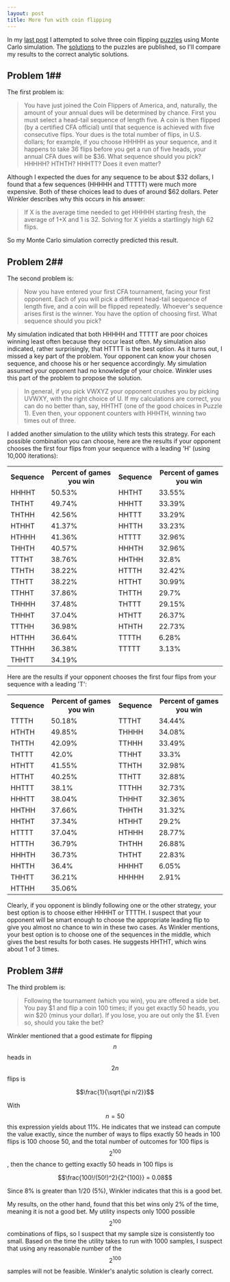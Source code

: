 ```yaml
---
layout: post
title: More fun with coin flipping
---
```

In my [last post](fun-with-coin-flipping/) I attempted to solve three coin flipping [puzzles](http://cacm.acm.org/magazines/2013/11/169037-puzzled-coin-flipping/abstract) using Monte Carlo simulation. The [solutions](http://cacm.acm.org/magazines/2013/12/169936-puzzled-solutions-and-sources/abstract) to the puzzles are published, so I'll compare my results to the correct analytic solutions.

## Problem 1##

The first problem is:

> You have just joined the Coin Flippers of America, and, naturally, the amount of your annual dues will be determined by chance. First you must select a head-tail sequence of length five. A coin is then flipped (by a certified CFA official) until that sequence is achieved with five consecutive flips. Your dues is the total number of flips, in U.S. dollars; for example, if you choose HHHHH as your sequence, and it happens to take 36 flips before you get a run of five heads, your annual CFA dues will be $36. What sequence should you pick? HHHHH? HTHTH? HHHTT? Does it even matter?

Although I expected the dues for any sequence to be about $32 dollars, I found that a few sequences (HHHHH and TTTTT) were much more expensive. Both of these choices lead to dues of around $62 dollars. Peter Winkler describes why this occurs in his answer:

> If X is the average time needed to get HHHHH starting fresh, the average of 1+X and 1 is 32. Solving for X yields a startlingly high 62 flips.

So my Monte Carlo simulation correctly predicted this result.

## Problem 2##

The second problem is:

> Now you have entered your first CFA tournament, facing your first opponent. Each of you will pick a different head-tail sequence of length five, and a coin will be flipped repeatedly. Whoever's sequence arises first is the winner. You have the option of choosing first. What sequence should you pick?

My simulation indicated that both HHHHH and TTTTT are poor choices winning least often because they occur least often. My simulation also indicated, rather surprisingly, that HTTTT is the best option. As it turns out, I missed a key part of the problem. Your opponent can know your chosen sequence, and choose his or her sequence accordingly. My simulation assumed your opponent had no knowledge of your choice. Winkler uses this part of the problem to propose the solution.

> In general, if you pick VWXYZ your opponent crushes you by picking UVWXY, with the right choice of U. If my calculations are correct, you can do no better than, say, HHTHT (one of the good choices in Puzzle 1). Even then, your opponent counters with HHHTH, winning two times out of three.

I added another simulation to the utility which tests this strategy. For each possible combination you can choose, here are the results if your opponent chooses the first four flips from your sequence with a leading 'H' (using 10,000 iterations):

<center>
<table class="gridtable">
    <tr><th>Sequence</th> <th>Percent of games you win</th> <th>Sequence</th> <th>Percent of games you win</th></tr>
    <tr><td>HHHHT </td><td>50.53%</td> <td>HHTHT </td><td>33.55%</td></tr>
    <tr><td>THTHT </td><td>49.74%</td> <td>HHHTT </td><td>33.39%</td></tr>
    <tr><td>THTHH </td><td>42.56%</td> <td>HHTTT </td><td>33.29%</td></tr>
    <tr><td>HTHHT </td><td>41.37%</td> <td>HHTTH </td><td>33.23%</td></tr>
    <tr><td>HTHHH </td><td>41.36%</td> <td>HTTTT </td><td>32.96%</td></tr>
    <tr><td>THHTH </td><td>40.57%</td> <td>HHHTH </td><td>32.96%</td></tr>
    <tr><td>TTTHT </td><td>38.76%</td> <td>HHTHH </td><td>32.8%</td></tr>
    <tr><td>TTHTH </td><td>38.22%</td> <td>HTTTH </td><td>32.42%</td></tr>
    <tr><td>TTHTT </td><td>38.22%</td> <td>HTTHT </td><td>30.99%</td></tr>
    <tr><td>TTHHT </td><td>37.86%</td> <td>THTTH </td><td>29.7%</td></tr>
    <tr><td>THHHH </td><td>37.48%</td> <td>THTTT </td><td>29.15%</td></tr>
    <tr><td>THHHT </td><td>37.04%</td> <td>HTHTT </td><td>26.37%</td></tr>
    <tr><td>TTTHH </td><td>36.98%</td> <td>HTHTH </td><td>22.73%</td></tr>
    <tr><td>HTTHH </td><td>36.64%</td> <td>TTTTH </td><td>6.28%</td> </tr>
    <tr><td>TTHHH </td><td>36.38%</td> <td>TTTTT </td><td>3.13%</td></tr>
    <tr><td>THHTT </td><td>34.19%</td></tr>
</table>
</center>

Here are the results if your opponent chooses the first four flips from your sequence with a leading 'T':

<center>
<table class="gridtable">
    <tr><th>Sequence</th> <th>Percent of games you win</th> <th>Sequence</th> <th>Percent of games you win</th></tr>
    <tr><td>TTTTH </td><td>50.18%</td> <td>TTTHT </td><td>34.44%</td></tr>
    <tr><td>HTHTH </td><td>49.85%</td> <td>THHHH </td><td>34.08%</td></tr>
    <tr><td>THTTH </td><td>42.09%</td> <td>TTHHH </td><td>33.49%</td> </tr>
    <tr><td>THTTT </td><td>42.0%</td>  <td>TTHHT </td><td>33.3%</td></tr>
    <tr><td>HTHTT </td><td>41.55%</td> <td>TTHTH </td><td>32.98%</td></tr>
    <tr><td>HTTHT </td><td>40.25%</td> <td>TTHTT </td><td>32.88%</td></tr>
    <tr><td>HHTTT </td><td>38.1%</td>  <td>TTTHH </td><td>32.73%</td></tr>
    <tr><td>HHHTT </td><td>38.04%</td> <td>THHHT </td><td>32.36%</td></tr>
    <tr><td>HHTHH </td><td>37.66%</td> <td>THHTH </td><td>31.32%</td></tr>
    <tr><td>HHTHT </td><td>37.34%</td> <td>HTHHT </td><td>29.2%</td></tr>
    <tr><td>HTTTT </td><td>37.04%</td> <td>HTHHH </td><td>28.77%</td></tr>
    <tr><td>HTTTH </td><td>36.79%</td> <td>THTHH </td><td>26.88%</td></tr>
    <tr><td>HHHTH </td><td>36.73%</td> <td>THTHT </td><td>22.83%</td></tr>
    <tr><td>HHTTH </td><td>36.4%</td>  <td>HHHHT </td><td>6.05%</td></tr>
    <tr><td>THHTT </td><td>36.21%</td> <td>HHHHH </td><td>2.91%</td></tr>
    <tr><td>HTTHH </td><td>35.06%</td></tr>
</table>
</center>

Clearly, if you opponent is blindly following one or the other strategy, your best option is to choose either HHHHT or TTTTH. I suspect that your opponent will be smart enough to choose the appropriate leading flip to give you almost no chance to win in these two cases. As Winkler mentions, your best option is to choose one of the sequences in the middle, which gives the best results for both cases. He suggests HHTHT, which wins about 1 of 3 times.

## Problem 3##

The third problem is:

> Following the tournament (which you win), you are offered a side bet. You pay $1 and flip a coin 100 times; if you get exactly 50 heads, you win $20 (minus your dollar). If you lose, you are out only the $1. Even so, should you take the bet?

Winkler mentioned that a good estimate for flipping $$n$$ heads in $$2n$$ flips is

$$\frac{1}{\sqrt{\pi n/2}}$$

With $$n=50$$ this expression yields about 11%. He indicates that we instead can compute the value exactly, since the number of ways to flips exactly 50 heads in 100 flips is 100 choose 50, and the total number of outcomes for 100 flips is $$2^{100}$$, then the chance to getting exactly 50 heads in 100 flips is

$$\frac{100!/(50!)^2}{2^{100}} = 0.08$$

Since 8% is greater than 1/20 (5%), Winkler indicates that this is a good bet.

My results, on the other hand, found that this bet wins only 2% of the time, meaning it is not a good bet. My utility inspects only 1000 possible $$2^{100}$$combinations of flips, so I suspect that my sample size is consistently too small. Based on the time the utility takes to run with 1000 samples, I suspect that using any reasonable number of the $$2^{100}$$ samples will not be feasible. Winkler's analytic solution is clearly correct.
